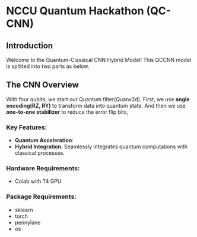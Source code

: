 # NCCU Quantum Hackathon (QC-CNN)

## Introduction
Welcome to the Quantum-Classical CNN Hybrid Model! This QCCNN model is splitted into two parts as below.

## The CNN Overview
With four qubits, we start our Quantum filter(Quanv2d). First, we use **angle encoding(RZ, RY)** to transform data into quantum state. And then we use **one-to-one stabilizer** to reduce the error flip bits,

### Key Features:
- **Quantum Acceleration**: 
- **Hybrid Integration**: Seamlessly integrates quantum computations with classical processes.

### Hardware Requirements:
  - Colab with T4 GPU
### Package Requirements:
  - sklearn
  - torch
  - pennylane
  - os

